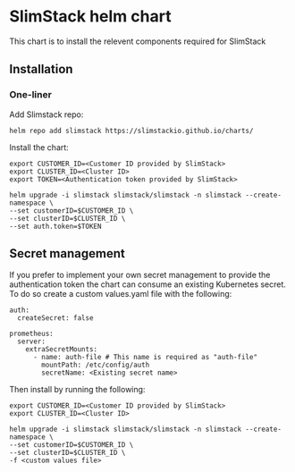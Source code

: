 # SlimStack helm chart

This chart is to install the relevent components required for SlimStack

## Installation
### One-liner
Add Slimstack repo:
```
helm repo add slimstack https://slimstackio.github.io/charts/
```

Install the chart:
```
export CUSTOMER_ID=<Customer ID provided by SlimStack>
export CLUSTER_ID=<Cluster ID>
export TOKEN=<Authentication token provided by SlimStack>

helm upgrade -i slimstack slimstack/slimstack -n slimstack --create-namespace \
--set customerID=$CUSTOMER_ID \
--set clusterID=$CLUSTER_ID \
--set auth.token=$TOKEN
```

## Secret management

If you prefer to implement your own secret management to provide the authentication token the chart can consume an existing Kubernetes secret.
To do so create a custom values.yaml file with the following:

```
auth:
  createSecret: false

prometheus:
  server:
    extraSecretMounts:
      - name: auth-file # This name is required as "auth-file"
        mountPath: /etc/config/auth
        secretName: <Existing secret name>
```

Then install by running the following:
```
export CUSTOMER_ID=<Customer ID provided by SlimStack>
export CLUSTER_ID=<Cluster ID>

helm upgrade -i slimstack slimstack/slimstack -n slimstack --create-namespace \
--set customerID=$CUSTOMER_ID \
--set clusterID=$CLUSTER_ID \
-f <custom values file>
```